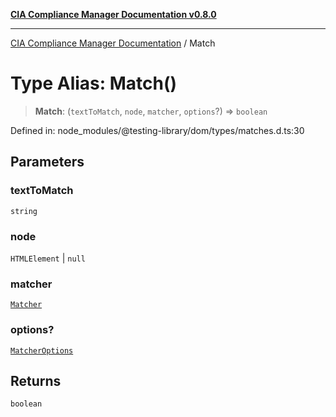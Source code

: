 [**CIA Compliance Manager Documentation v0.8.0**](../README.md)

***

[CIA Compliance Manager Documentation](../globals.md) / Match

# Type Alias: Match()

> **Match**: (`textToMatch`, `node`, `matcher`, `options`?) => `boolean`

Defined in: node\_modules/@testing-library/dom/types/matches.d.ts:30

## Parameters

### textToMatch

`string`

### node

`HTMLElement` | `null`

### matcher

[`Matcher`](Matcher.md)

### options?

[`MatcherOptions`](../interfaces/MatcherOptions.md)

## Returns

`boolean`
